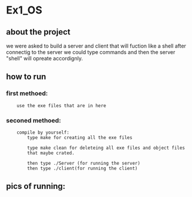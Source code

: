 # Ex1_OS


## about the project
  we were asked to build a server and client that will fuction like a shell
  after connectig to the server we could type commands and then the server "shell"
  will opreate accordignly.
    
  
 ## how to run
   ### first methoed:
        use the exe files that are in here

        
   ### seconed methoed:    
        compile by yourself:
            type make for creating all the exe files
           
            type make clean for deleteing all exe files and object files
            that maybe crated.
             
            then type ./Server (for running the server)
            then type ./client(for running the client)

   ## pics of running:

